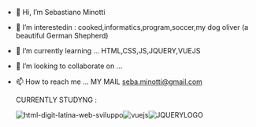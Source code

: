 
- 👋 Hi, I’m Sebastiano Minotti
- 👀 I’m interestedin  : cooked,informatics,program,soccer,my dog oliver (a beautiful German Shepherd)
- 🌱 I’m currently learning ... HTML,CSS,JS,JQUERY,VUEJS
- 💞️ I’m looking to collaborate on ...
- 📫 How to reach me ... MY MAIL seba.minotti@gmail.com
   
  CURRENTLY STUDYNG :
  
  ![html-digit-latina-web-sviluppo](https://user-images.githubusercontent.com/89351514/138189958-73192624-54ea-4daf-b9dc-70c41754ad05.png)![vuejs](https://user-images.githubusercontent.com/89351514/138190156-e08ba5cb-fecc-46fd-8f68-eeb5652b2fdc.png)![JQUERYLOGO](https://user-images.githubusercontent.com/89351514/138190391-9c6eeb83-eb52-4c3c-9a2f-b6c3cb160668.gif)











<!---
sebaminotti82/sebaminotti82 is a ✨ special ✨ repository because its `README.md` (this file) appears on your GitHub profile.
You can click the Preview link to take a look at your changes.
--->
